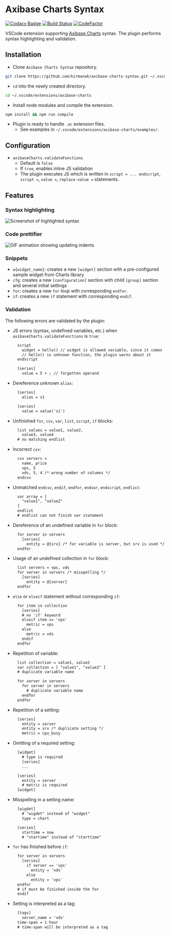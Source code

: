# Axibase Charts Syntax

[![Codacy Badge](https://api.codacy.com/project/badge/Grade/733f4b159db44cff920edc92721d0e38)](https://app.codacy.com/app/kirmanak/Axibase-Charts-Syntax?utm_source=github.com&utm_medium=referral&utm_content=kirmanak/Axibase-Charts-Syntax&utm_campaign=badger) [![Build Status](https://travis-ci.org/kirmanak/Axibase-Charts-Syntax.svg?branch=master)](https://travis-ci.org/kirmanak/Axibase-Charts-Syntax) [![CodeFactor](https://www.codefactor.io/repository/github/kirmanak/axibase-charts-syntax/badge)](https://www.codefactor.io/repository/github/kirmanak/axibase-charts-syntax)

VSCode extension supporting [Axibase Charts](https://github.com/axibase/charts/blob/master/README.md) syntax. The plugin performs syntax highlighting and validation.

## Installation

* Clone `Axibase Charts Syntax` repository.

```bash
git clone https://github.com/kirmanak/axibase-charts-syntax.git ~/.vscode/extensions/axibase-charts
```

* `cd` into the newly created directory.

```bash
cd ~/.vscode/extensions/axibase-charts
```

* Install node modules and compile the extension.

```bash
npm install && npm run compile
```

* Plugin is ready to handle `.ac` extension files.
  * See examples in ``~/.vscode/extensions/axibase-charts/examples/``.

## Configuration

* `axibaseCharts.validateFunctions`
  * Default is `false`
  * If `true`, enables inline JS validation
  * The plugin executes JS which is written in `script = ... endscript`, `script =`, `value =`, `replace-value =` statements.

## Features

### Syntax highlighting

![Screenshot of highlighted syntax](./images/syntax.png)

### Code prettifier

![GIF animation showing updating indents](./images/formatting.gif)

### Snippets

* `w{widget_name}`: creates a new `[widget]` section with a pre-configured sample widget from Charts library
* `cfg`: creates a new `[configuration]` section with child `[group]` section and several initial settings
* `for`: creates a new `for` loop with corresponding `endfor`.
* `if`: creates a new `if` statement with corresponding `endif`.

### Validation

The following errors are validated by the plugin:

* JS errors (syntax, undefined variables, etc.) when `axibaseCharts.validateFunctions` is `true`:

  ```txt
    script
      widget = hello() // widget is allowed variable, since it comes from Charts
      // hello() is unknown function, the plugin warns about it
    endscript
  ```

  ```txt
    [series]
      value = 5 + ; // forgotten operand
  ```

* Dereference unknown `alias`:

  ```txt
    [series]
      alias = s1

    [series]
      value = value('s1')
  ```

* Unfinished `for`, `csv`, `var`, `list`, `script`, `if` blocks:

  ```txt
    list values = value1, value2,
      value3, value4
    # no matching endlist
  ```

* Incorrect `csv`:

  ```txt
    csv servers =
      name, price
      vps, 5
      vds, 5, 4 /* wrong number of columns */
    endcsv
  ```

* Unmatched `endcsv`, `endif`, `endfor`, `endvar`, `endscript`, `endlist`:

  ```txt
    var array = [
      "value1", "value2"
    ]
    endlist
    # endlist can not finish var statement
  ```

* Dereference of an undefined variable in `for` block:

  ```txt
    for server in servers
      [series]
        entity = @{srv} /* for variable is server, but srv is used */
    endfor
  ```

* Usage of an undefined collection in `for` block:

  ```txt
    list servers = vps, vds
    for server in serverc /* misspelling */
      [series]
        entity = @{server}
    endfor
  ```

* `else` or `elseif` statement without corresponding `if`:

  ```txt
    for item in collection
      [series]
      # no 'if' keyword
      elseif item == 'vps'
        metric = vps
      else
        metric = vds
      endif
    endfor
  ```

* Repetition of variable:

  ```txt
    list collection = value1, value2
    var collection = [ "value1", "value2" ]
    # duplicate variable name
  ```

  ```txt
    for server in servers
      for server in servers
        # duplicate variable name
      endfor
    endfor
  ```

* Repetition of a setting:

  ```txt
    [series]
      entity = server
      entity = srv /* duplicate setting */
      metric = cpu_busy
  ```

* Omitting of a required setting:

  ```txt
    [widget]
      # type is required
      [series]
      ...
  ```

  ```txt
    [series]
      entity = server
      # metric is required
    [widget]
  ```

* Misspelling in a setting name:

  ```txt
    [wigdet]
      # "wigdet" instead of "widget"
      type = chart
  ```

  ```txt
    [series]
      startime = now
      # "startime" instead of "starttime"
  ```

* `for` has finished before `if`:

  ```txt
    for server in servers
      [series]
        if server == 'vps'
          entity = 'vds'
        else
          entity = 'vps'
    endfor
    # if must be finished inside the for
    endif
  ```

* Setting is interpreted as a tag:

  ```txt
    [tags]
      server_name = 'vds'
    time-span = 1 hour
    # time-span will be interpreted as a tag
  ```
